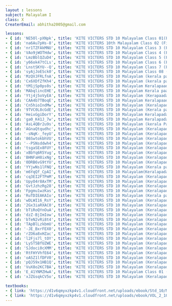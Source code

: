 ```yaml
--- 
layout : lessons 
subject: Malayalam I
class: X
CreaterEmail: abhitha2005@gmail.com

lessons: 
- { id: 'NE5Ol-pXNpk', title: 'KITE VICTERS STD 10 Malayalam Class 01(First Bell-ഫസ്റ്റ് ബെല്‍)' }
- { id: 'na6Au7pHs-8', title: 'KITE VICTERS 10th Malayalam Class 02 (First Bell-ഫസ്റ്റ് ബെല്‍)' }
- { id: 'nr1TZFAkMNU', title: 'KITE VICTERS STD 10 Malayalam Class 3 (First Bell-ഫസ്റ്റ് ബെല്‍)' }
- { id: 'VAo9jWOTHdw', title: 'KITE VICTERS STD 10 Malayalam Class 4 (First Bell-ഫസ്റ്റ് ബെല്‍)' }
- { id: 'LmzBblQZuD4', title: 'KITE VICTERS STD 10 Malayalam Class 5 (First Bell-ഫസ്റ്റ് ബെല്‍)' }
- { id: 'y66ok47tCLs', title: 'KITE VICTERS STD 10 Malayalam Class 6 (First Bell-ഫസ്റ്റ് ബെല്‍)' }
- { id: 'LnstSKYU--Q', title: 'KITE VICTERS STD 10 Malayalam Class 7 (First Bell-ഫസ്റ്റ് ബെല്‍)' }
- { id: 'syAjJoESck0', title: 'KITE VICTERS STD 10 Malayalam Class 08 (First Bell-ഫസ്റ്റ് ബെല്‍)' }
- { id: 'MzQVJFRLfnA', title: 'KITE VICTERS STD 10 Malayalam (kerala paadaavali) Class 09 (First Bell-ഫസ്റ്റ് ബെല്‍)' }
- { id: 'Cx6XDfZfKh4', title: 'KITE VICTERS STD 10 Malayalam (kerala paadaavali) Class 10 (First Bell-ഫസ്റ്റ് ബെല്‍)' }
- { id: 'tM1jSp0ps0s', title: 'KITE VICTERS STD 10 Malayalam Keralapaadavali Class 11 (First Bell-ഫസ്റ്റ് ബെല്‍)' }
- { id: 'MAbqlincEHE', title: 'KITE VICTERS STD 10 Malayalam Kerala paadavali Class 12 (First Bell-ഫസ്റ്റ് ബെല്‍)' }
- { id: 'Ytj4j5oVyEA', title: 'KITE VICTERS STD 10 Malayalam (Kerapaadavali) Class 13 (First Bell-ഫസ്റ്റ് ബെല്‍)' }
- { id: 'CAA4b7TBoqE', title: 'KITE VICTERS STD 10 Malayalam Keralapaadavali Class 14 (First Bell-ഫസ്റ്റ് ബെല്‍)' }
- { id: 'Cn5hioIndMw', title: 'KITE VICTERS STD 10 Malayalam (Keralapadavali) Class 15 (First Bell-ഫസ്റ്റ് ബെല്‍)' }
- { id: '9TVC0L8cGdE', title: 'KITE VICTERS STD 10 Malayalam (Kerala paadavali) Class 16 (First Bell-ഫസ്റ്റ് ബെല്‍)' }
- { id: 'HeixGgiDorY', title: 'KITE VICTERS STD 10 Malayalam Keralapadavali Class 17 (First Bell-ഫസ്റ്റ് ബെല്‍)' }
- { id: 'ga0_K41J_7w', title: 'KITE VICTERS STD 10 Malayalam Keralapadavali Class 18 (First Bell-ഫസ്റ്റ് ബെല്‍)' }
- { id: 'AsL4QBr2u9s', title: 'KITE VICTERS STD 10 Malayalam (kerala Paadavali) Class 19 (First Bell-ഫസ്റ്റ് ബെല്‍)' }
- { id: 'AGnaQtqudhc', title: 'KITE VICTERS STD 10 Malayalam (Keralapadavali) Class 20 (First Bell-ഫസ്റ്റ് ബെല്‍)' }
- { id: '-sNqK-_feyU', title: 'KITE VICTERS STD 10 Malayalam (Keralapadavali) Class 21 (First Bell-ഫസ്റ്റ് ബെല്‍)' }
- { id: '86SwtokbhVU', title: 'KITE VICTERS STD 10 Malayalam (Keralapadavali) Class 22 (First Bell-ഫസ്റ്റ് ബെല്‍)' }
- { id: '--PSNsddwh4', title: 'KITE VICTERS STD 10 Malayalam (Keralapadavali) Class 23 (First Bell-ഫസ്റ്റ് ബെല്‍)' }
- { id: 'tsgaSEx8FUY', title: 'KITE VICTERS STD 10 Malayalam (Keralapadavali) Class 24 (First Bell-ഫസ്റ്റ് ബെല്‍)' }
- { id: 'xBbYq6R5Yug', title: 'KITE VICTERS STD 10 Malayalam (Keralapadavali) Class 25 (First Bell-ഫസ്റ്റ് ബെല്‍)' }
- { id: 'BHNFaH8ixNg', title: 'KITE VICTERS STD 10 Malayalam (Keralapadavali) Class 26 (First Bell-ഫസ്റ്റ് ബെല്‍)' }
- { id: '0DRB6vG9tYU', title: 'KITE VICTERS STD 10 Malayalam (Keralapadavali) Class 27 (First Bell-ഫസ്റ്റ് ബെല്‍)' }
- { id: 'YYjwNs1lFNQ', title: 'KITE VICTERS STD 10 Malayalam (Kerala padavali) Class 28 (First Bell-ഫസ്റ്റ് ബെല്‍)' }
- { id: 'm6YqQf_CpAI', title: 'KITE VICTERS STD 10 Malayalam(Keralapadavali) Class 29 (First Bell-ഫസ്റ്റ് ബെല്‍)' }
- { id: 'cq3EI2FTPmM', title: 'KITE VICTERS STD 10 Malayalam (Keralapadavali) Class 30 (First Bell-ഫസ്റ്റ് ബെല്‍)' }
- { id: 'UpyO4r8AxTM', title: 'KITE VICTERS STD 10 Malayalam (Keralapadavali) Class 31 (First Bell-ഫസ്റ്റ് ബെല്‍)' }
- { id: 'GvtJzhzRg28', title: 'KITE VICTERS STD 10 Malayalam (Keralapadavali) Class 32 (First Bell-ഫസ്റ്റ് ബെല്‍)' }
- { id: 'Fpgmu1wzKas', title: 'KITE VICTERS STD 10 Malayalam (Keralapadavali) Class 33 (First Bell-ഫസ്റ്റ് ബെല്‍)' }
- { id: 'RuTDIEAKAIo', title: 'KITE VICTERS STD 10 Malayalam (Kerala padavali) Class 34 (First Bell-ഫസ്റ്റ് ബെല്‍)' }
- { id: 'wDLWI16_RsY', title: 'KITE VICTERS STD 10 Malayalam (Keralapadavali) Class 35 (First Bell-ഫസ്റ്റ് ബെല്‍)' }
- { id: '2Gx3iaRXAC0', title: 'KITE VICTERS STD 10 Malayalam (Keralapadavali) Class 36 (First Bell-ഫസ്റ്റ് ബെല്‍)' }
- { id: 'bTiRoQYnOuA', title: 'KITE VICTERS STD 10 Malayalam (Keralapadavali) Class 37 (First Bell-ഫസ്റ്റ് ബെല്‍)' }
- { id: 'dzZ-BjImIow', title: 'KITE VICTERS STD 10 Malayalam (Keralapadavali) Class 38 (First Bell-ഫസ്റ്റ് ബെല്‍)' }
- { id: 'bTeN2vRi8t4', title: 'KITE VICTERS STD 10 Malayalam (Keralapadavali) Class 39 (First Bell-ഫസ്റ്റ് ബെല്‍)' }
- { id: 'TApBlLzkbmU', title: 'KITE VICTERS STD 10 Malayalam (Keralapadavali) Class 40 (First Bell-ഫസ്റ്റ് ബെല്‍)' }
- { id: '-JE_BxrFEX0', title: 'KITE VICTERS STD 10 Malayalam (Keralapadavali) Class 41 (First Bell-ഫസ്റ്റ് ബെല്‍)' }
- { id: 'rZO6a8xHZac', title: 'KITE VICTERS STD 10 Malayalam (Keralapadavali) Class 42 (First Bell-ഫസ്റ്റ് ബെല്‍)' }
- { id: 'l2Fjs7l_tOY', title: 'KITE VICTERS STD 10 Malayalam (Keralapadavali) Class 43 (First Bell-ഫസ്റ്റ് ബെല്‍)' }
- { id: 'LyST5BfUZWE', title: 'KITE VICTERS STD 10 Malayalam (Keralapadavali) Class 44 (First Bell-ഫസ്റ്റ് ബെല്‍)' }
- { id: 'SJdoci0cXMM', title: 'KITE VICTERS STD 10 Malayalam (Keralapadavali) Class 45 (First Bell-ഫസ്റ്റ് ബെല്‍)' }
- { id: 'RtFHYVhfE64', title: 'KITE VICTERS STD 10 Malayalam (Keralapadavali) Class 46 (First Bell-ഫസ്റ്റ് ബെല്‍)' }
- { id: 'oASZ1lfDFV0', title: 'KITE VICTERS STD 10 Malayalam (Keralapadavali) Class 47 (First Bell-ഫസ്റ്റ് ബെല്‍)' }
- { id: 'pQJ59x1HB1Q', title: 'KITE VICTERS STD 10 Malayalam (Keralapadavali) Class 48 (First Bell-ഫസ്റ്റ് ബെല്‍)' }
- { id: 'VuX8o2KC7BA', title: 'KITE VICTERS STD 10 Malayalam (Keralapadavali) Class 49 (First Bell-ഫസ്റ്റ് ബെല്‍)' }
- { id: 'E_41YNMZHwA', title: 'KITE VICTERS STD 10 Malayalam Class 01 (First Bell-ഫസ്റ്റ് ബെല്‍) (Revision)' }
- { id: 'xJZGsqkCV5o', title: 'KITE VICTERS STD 10 Malayalam (Keralapadavali) Class 01 (First Bell-ഫസ്റ്റ് ബെല്‍) (Revision)' }

textbooks:
- { link: 'https://d1v6qmyxzkp4v1.cloudfront.net/uploads/ebook/Std_10/MalayalamAT_1/MalayalamAT_1.pdf', title: 'Malayalam I Part -1' }
- { link: 'https://d1v6qmyxzkp4v1.cloudfront.net/uploads/ebook/VOL_2_10/Malayalam_AT_Malayalam_2/Malayalam_AT_Malayalam_2.pdf', title: 'Malayalam I Part -2' }
--- 
```

